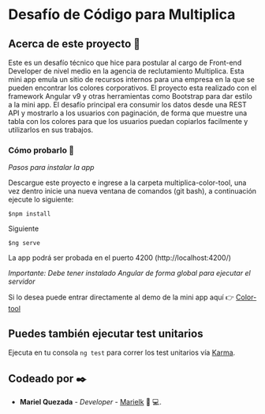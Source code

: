 # Desafío de Código para Multiplica

## Acerca de este proyecto 🚀

Este es un desafío técnico que hice para postular al cargo de Front-end Developer de nivel medio en la agencia de reclutamiento Multiplica. Esta mini app emula un sitio de recursos internos para una empresa en la que se pueden encontrar los colores corporativos.
El proyecto esta realizado con el framework Angular v9 y otras herramientas como Bootstrap para dar estilo a la mini app.
El desafío principal era consumir los datos desde una REST API y mostrarlo a los usuarios con paginación, de forma que muestre una tabla con los colores para que los usuarios puedan copiarlos facilmente y utilizarlos en sus trabajos. 

### Cómo probarlo 🔧

_Pasos para instalar la app_

Descargue este proyecto e ingrese a la carpeta multiplica-color-tool, una vez dentro inicie una nueva ventana de comandos (git bash), a continuación ejecute lo siguiente:

```
$npm install 
```
Siguiente

```
$ng serve
```

La app podrá ser probada en el puerto 4200 (http://localhost:4200/)

_Importante: Debe tener instalado Angular de forma global para ejecutar el servidor_

Si lo desea puede entrar directamente al demo de la mini app aquí 👉 [Color-tool](https://color-tool-deploy.herokuapp.com/) 

## Puedes también ejecutar test unitarios

Ejecuta en tu consola `ng test` para correr los test unitarios vía [Karma](https://karma-runner.github.io).

## Codeado por ✒️

* **Mariel Quezada** - *Developer* - [Marielk](https://github.com/Marielk)
:woman: :computer:. 

